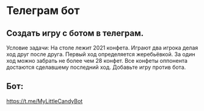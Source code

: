 # Телеграм бот
## Создать игру с ботом в телеграм.
Условие задачи: На столе лежит 2021 конфета. Играют два игрока делая ход друг после друга. Первый ход определяется жеребьёвкой. За один ход можно забрать не более чем 28 конфет. Все конфеты оппонента достаются сделавшему последний ход. Добавьте игру против бота.

## Бот:
https://t.me/MyLittleCandyBot


